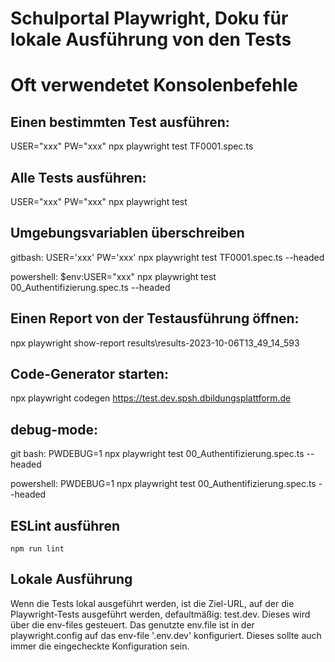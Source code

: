 # Schulportal Playwright, Doku für lokale Ausführung von den Tests

# Oft verwendetet Konsolenbefehle

## Einen bestimmten Test ausführen: 
USER="xxx" PW="xxx" npx playwright test TF0001.spec.ts

## Alle Tests ausführen: 
USER="xxx" PW="xxx" npx playwright test

## Umgebungsvariablen überschreiben
gitbash: USER='xxx' PW='xxx' npx playwright test TF0001.spec.ts --headed

powershell:
 $env:USER="xxx"
npx playwright test 00_Authentifizierung.spec.ts --headed

## Einen Report von der Testausführung öffnen: 
npx playwright show-report results\results-2023-10-06T13_49_14_593

## Code-Generator starten: 
npx playwright codegen https://test.dev.spsh.dbildungsplattform.de

## debug-mode: 
git bash: PWDEBUG=1 npx playwright test 00_Authentifizierung.spec.ts --headed

powershell:
PWDEBUG=1
npx playwright test 00_Authentifizierung.spec.ts --headed

## ESLint ausführen
`npm run lint`

## Lokale Ausführung
Wenn die Tests lokal ausgeführt werden, ist die Ziel-URL, auf der die Playwright-Tests ausgeführt werden, defaultmäßig: test.dev.
Dieses wird über die env-files gesteuert. Das genutzte env.file ist in der playwright.config auf das env-file '.env.dev' konfiguriert. Dieses sollte auch immer die
eingecheckte Konfiguration sein.